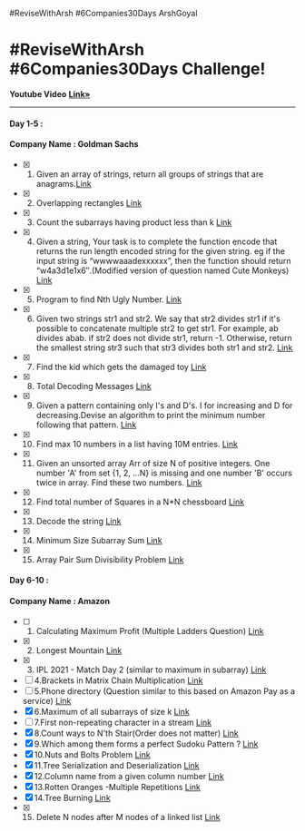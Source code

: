 #ReviseWithArsh #6Companies30Days ArshGoyal

# #ReviseWithArsh #6Companies30Days Challenge!
<b>Youtube Video</b> <a href="https://www.youtube.com/watch?v=8ESo_bXhRC4&ab_channel=ArshGoyal"><strong>Link»</strong></a><br/>
<hr/>

#### Day 1-5 :
#### Company Name : Goldman Sachs

- [x] 1. Given an array of strings, return all groups of strings that are anagrams.<a href="https://practice.geeksforgeeks.org/problems/print-anagrams-together/1/">Link</a>
- [x] 2. Overlapping rectangles <a href="https://practice.geeksforgeeks.org/problems/overlapping-rectangles1924/1/">Link</a>
- [x] 3. Count the subarrays having product less than k <a href="https://practice.geeksforgeeks.org/problems/count-the-subarrays-having-product-less-than-k1708/1/">Link</a>
- [x] 4. Given a string, Your task is to  complete the function encode that returns the run length encoded string for the given string. eg if the input string is “wwwwaaadexxxxxx”, then the function should return “w4a3d1e1x6″.(Modified version of question named Cute Monkeys) <a href="https://practice.geeksforgeeks.org/problems/run-length-encoding/1/">Link</a>
- [x] 5. Program to find Nth Ugly Number. <a href="https://practice.geeksforgeeks.org/problems/ugly-numbers2254/1/">Link</a>
- [x] 6. Given two strings str1 and str2. We say that str2 divides str1 if it's possible to concatenate multiple str2 to get str1. For example, ab divides abab. if str2 does not divide str1, return -1. Otherwise, return the smallest string str3 such that str3 divides both str1 and str2. <a href="https://leetcode.com/problems/greatest-common-divisor-of-strings/">Link</a>
- [x] 7. Find the kid which gets the damaged toy <a href="https://www.geeksforgeeks.org/distributing-m-items-circle-size-n-starting-k-th-position/">Link</a>
- [x] 8. Total Decoding Messages <a href="https://practice.geeksforgeeks.org/problems/total-decoding-messages1235/1/">Link</a>
- [x] 9. Given a pattern containing only I's and D's. I for increasing and D for decreasing.Devise an algorithm to print the minimum number following that pattern. <a href="https://practice.geeksforgeeks.org/problems/number-following-a-pattern3126/1">Link</a>
- [x] 10. Find max 10 numbers in a list having 10M entries. <a href="https://leetcode.com/discuss/interview-experience/514986/Goldman-Sachs-Interview-Process-and-Questions">Link</a>
- [x] 11. Given an unsorted array Arr of size N of positive integers. One number 'A' from     set {1, 2, …N} is missing and one number 'B' occurs twice in array. Find these two numbers. <a href="https://practice.geeksforgeeks.org/problems/find-missing-and-repeating2512/1/">Link</a>
- [x] 12. Find total number of Squares in a N*N chessboard <a href="https://practice.geeksforgeeks.org/problems/squares-in-nn-chessboard/0">Link</a>
- [x] 13. Decode the string <a href="https://practice.geeksforgeeks.org/problems/decode-the-string2444/1">Link</a>
- [x] 14. Minimum Size Subarray Sum <a href="https://leetcode.com/problems/minimum-size-subarray-sum/">Link</a>
- [x] 15. Array Pair Sum Divisibility Problem <a href="https://practice.geeksforgeeks.org/problems/array-pair-sum-divisibility-problem3257/1">Link</a>


#### Day 6-10 :
#### Company Name : Amazon

- [ ] 1. Calculating Maximum Profit (Multiple Ladders Question) <a href="https://practice.geeksforgeeks.org/problems/maximum-profit4657/1">Link</a>
- [x] 2. Longest Mountain <a href="https://leetcode.com/problems/longest-mountain-in-array/">Link</a>
- [x] 3. IPL 2021 - Match Day 2 (similar to maximum in subarray) <a href="https://practice.geeksforgeeks.org/problems/deee0e8cf9910e7219f663c18d6d640ea0b87f87/1/
">Link</a>
- [ ] 4.Brackets in Matrix Chain Multiplication <a href="https://practice.geeksforgeeks.org/problems/brackets-in-matrix-chain-multiplication1024/1/">Link</a>
- [ ] 5.Phone directory (Question similar to this based on Amazon Pay as a service) <a href="https://practice.geeksforgeeks.org/problems/phone-directory4628/1/">Link</a>
- [x] 6.Maximum of all subarrays of size k <a href="https://practice.geeksforgeeks.org/problems/maximum-of-all-subarrays-of-size-k3101/1">Link</a>
- [ ] 7.First non-repeating character in a stream <a href="https://practice.geeksforgeeks.org/problems/first-non-repeating-character-in-a-stream1216/1">Link</a>
- [x] 8.Count ways to N'th Stair(Order does not matter) <a href="https://practice.geeksforgeeks.org/problems/count-ways-to-nth-stairorder-does-not-matter1322/1/">Link</a>
- [x] 9.Which among them forms a perfect Sudoku Pattern ? <a href="https://practice.geeksforgeeks.org/problems/is-sudoku-valid4820/1/">Link</a>
- [x] 10.Nuts and Bolts Problem <a href="https://practice.geeksforgeeks.org/problems/nuts-and-bolts-problem0431/1">Link</a>
- [x] 11.Tree Serialization and Deserialization <a href="https://practice.geeksforgeeks.org/problems/serialize-and-deserialize-a-binary-tree/1">Link</a>
- [x] 12.Column name from a given column number <a href="https://practice.geeksforgeeks.org/problems/column-name-from-a-given-column-number4244/1/">Link</a>
- [x] 13.Rotten Oranges -Multiple Repetitions <a href="https://leetcode.com/problems/rotting-oranges/">Link</a>
- [x] 14.Tree Burning <a href="https://practice.geeksforgeeks.org/problems/burning-tree/1/">Link</a>
- [x] 15. Delete N nodes after M nodes of a linked list <a href="https://practice.geeksforgeeks.org/problems/delete-n-nodes-after-m-nodes-of-a-linked-list/1/">Link</a>

